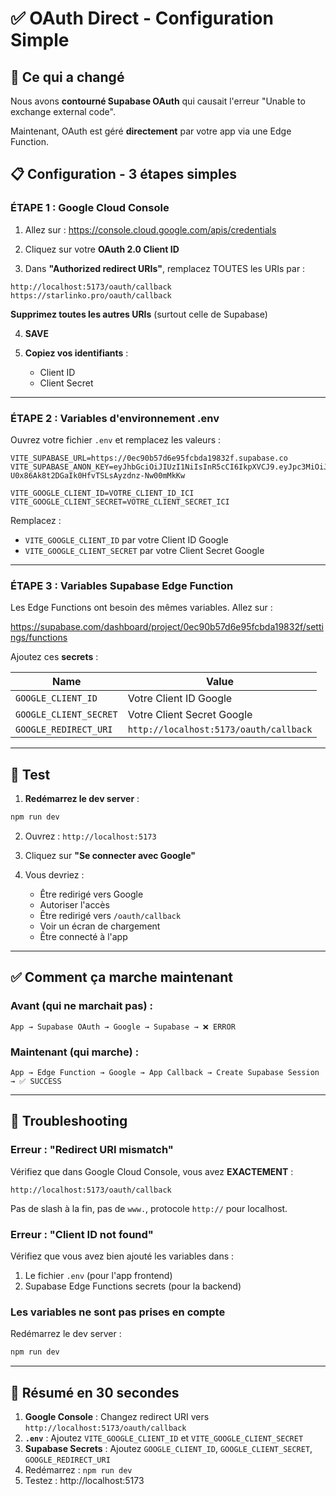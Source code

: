 # ✅ OAuth Direct - Configuration Simple

## 🎯 Ce qui a changé

Nous avons **contourné Supabase OAuth** qui causait l'erreur "Unable to exchange external code".

Maintenant, OAuth est géré **directement** par votre app via une Edge Function.

## 📋 Configuration - 3 étapes simples

### ÉTAPE 1 : Google Cloud Console

1. Allez sur : https://console.cloud.google.com/apis/credentials

2. Cliquez sur votre **OAuth 2.0 Client ID**

3. Dans **"Authorized redirect URIs"**, remplacez TOUTES les URIs par :

```
http://localhost:5173/oauth/callback
https://starlinko.pro/oauth/callback
```

**Supprimez toutes les autres URIs** (surtout celle de Supabase)

4. **SAVE**

5. **Copiez vos identifiants** :
   - Client ID
   - Client Secret

---

### ÉTAPE 2 : Variables d'environnement .env

Ouvrez votre fichier `.env` et remplacez les valeurs :

```env
VITE_SUPABASE_URL=https://0ec90b57d6e95fcbda19832f.supabase.co
VITE_SUPABASE_ANON_KEY=eyJhbGciOiJIUzI1NiIsInR5cCI6IkpXVCJ9.eyJpc3MiOiJib2x0IiwicmVmIjoiMGVjOTBiNTdkNmU5NWZjYmRhMTk4MzJmIiwicm9sZSI6ImFub24iLCJpYXQiOjE3NTg4ODE1NzQsImV4cCI6MTc1ODg4MTU3NH0.9I8-U0x86Ak8t2DGaIk0HfvTSLsAyzdnz-Nw00mMkKw

VITE_GOOGLE_CLIENT_ID=VOTRE_CLIENT_ID_ICI
VITE_GOOGLE_CLIENT_SECRET=VOTRE_CLIENT_SECRET_ICI
```

Remplacez :
- `VITE_GOOGLE_CLIENT_ID` par votre Client ID Google
- `VITE_GOOGLE_CLIENT_SECRET` par votre Client Secret Google

---

### ÉTAPE 3 : Variables Supabase Edge Function

Les Edge Functions ont besoin des mêmes variables. Allez sur :

https://supabase.com/dashboard/project/0ec90b57d6e95fcbda19832f/settings/functions

Ajoutez ces **secrets** :

| Name | Value |
|------|-------|
| `GOOGLE_CLIENT_ID` | Votre Client ID Google |
| `GOOGLE_CLIENT_SECRET` | Votre Client Secret Google |
| `GOOGLE_REDIRECT_URI` | `http://localhost:5173/oauth/callback` |

---

## 🧪 Test

1. **Redémarrez le dev server** :
```bash
npm run dev
```

2. Ouvrez : `http://localhost:5173`

3. Cliquez sur **"Se connecter avec Google"**

4. Vous devriez :
   - Être redirigé vers Google
   - Autoriser l'accès
   - Être redirigé vers `/oauth/callback`
   - Voir un écran de chargement
   - Être connecté à l'app

---

## ✅ Comment ça marche maintenant

### Avant (qui ne marchait pas) :
```
App → Supabase OAuth → Google → Supabase → ❌ ERROR
```

### Maintenant (qui marche) :
```
App → Edge Function → Google → App Callback → Create Supabase Session → ✅ SUCCESS
```

---

## 🔧 Troubleshooting

### Erreur : "Redirect URI mismatch"

Vérifiez que dans Google Cloud Console, vous avez **EXACTEMENT** :
```
http://localhost:5173/oauth/callback
```

Pas de slash à la fin, pas de `www.`, protocole `http://` pour localhost.

### Erreur : "Client ID not found"

Vérifiez que vous avez bien ajouté les variables dans :
1. Le fichier `.env` (pour l'app frontend)
2. Supabase Edge Functions secrets (pour la backend)

### Les variables ne sont pas prises en compte

Redémarrez le dev server :
```bash
npm run dev
```

---

## 📝 Résumé en 30 secondes

1. **Google Console** : Changez redirect URI vers `http://localhost:5173/oauth/callback`
2. **`.env`** : Ajoutez `VITE_GOOGLE_CLIENT_ID` et `VITE_GOOGLE_CLIENT_SECRET`
3. **Supabase Secrets** : Ajoutez `GOOGLE_CLIENT_ID`, `GOOGLE_CLIENT_SECRET`, `GOOGLE_REDIRECT_URI`
4. Redémarrez : `npm run dev`
5. Testez : http://localhost:5173
